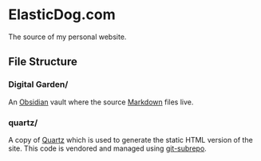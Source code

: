 # ElasticDog.com

The source of my personal website.

## File Structure

### Digital Garden/

An [Obsidian](https://obsidian.md/) vault where the source
[Markdown](https://en.wikipedia.org/wiki/Markdown) files live.

### quartz/

A copy of [Quartz](https://github.com/jackyzha0/quartz) which is used to
generate the static HTML version of the site. This code is vendored and managed
using [git-subrepo](https://github.com/ingydotnet/git-subrepo).
